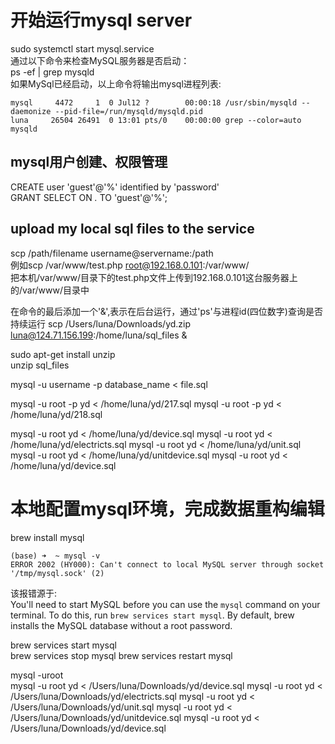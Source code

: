 # 开始运行mysql server
sudo systemctl start mysql.service  
通过以下命令来检查MySQL服务器是否启动：  
ps -ef | grep mysqld  
如果MySql已经启动，以上命令将输出mysql进程列表:
```
mysql     4472     1  0 Jul12 ?        00:00:18 /usr/sbin/mysqld --daemonize --pid-file=/run/mysqld/mysqld.pid
luna     26504 26491  0 13:01 pts/0    00:00:00 grep --color=auto mysqld
```

## mysql用户创建、权限管理
CREATE user 'guest'@'%' identified by 'password'  
GRANT SELECT ON *.* TO 'guest'@'%'; 

## upload my local sql files to the service
scp /path/filename username@servername:/path   
例如scp /var/www/test.php  root@192.168.0.101:/var/www/  
把本机/var/www/目录下的test.php文件上传到192.168.0.101这台服务器上的/var/www/目录中

在命令的最后添加一个'&',表示在后台运行，通过'ps'与进程id(四位数字)查询是否持续运行
scp /Users/luna/Downloads/yd.zip luna@124.71.156.199:/home/luna/sql_files &

sudo apt-get install unzip  
unzip sql_files

mysql -u username -p database_name < file.sql

mysql -u root -p yd < /home/luna/yd/217.sql
mysql -u root -p yd < /home/luna/yd/218.sql


mysql -u root yd < /home/luna/yd/device.sql
mysql -u root yd < /home/luna/yd/electricts.sql
mysql -u root yd < /home/luna/yd/unit.sql
mysql -u root yd < /home/luna/yd/unitdevice.sql
mysql -u root yd < /home/luna/yd/device.sql


# 本地配置mysql环境，完成数据重构编辑
brew install mysql  
```
(base) ➜  ~ mysql -v
ERROR 2002 (HY000): Can't connect to local MySQL server through socket '/tmp/mysql.sock' (2)
```
该报错源于:  
You'll need to start MySQL before you can use the  ```mysql``` command on your terminal. To do this, run ```brew services start mysql```. By default, brew installs the MySQL database without a root password.  

brew services start mysql  
brew services stop mysql
brew services restart mysql  

mysql -uroot  
mysql -u root yd < /Users/luna/Downloads/yd/device.sql
mysql -u root yd < /Users/luna/Downloads/yd/electricts.sql
mysql -u root yd < /Users/luna/Downloads/yd/unit.sql
mysql -u root yd < /Users/luna/Downloads/yd/unitdevice.sql
mysql -u root yd < /Users/luna/Downloads/yd/device.sql